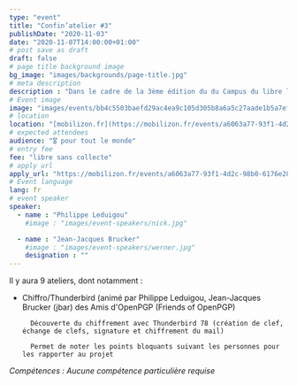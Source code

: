 ```yaml
---
type: "event"
title: "Confin’atelier #3"
publishDate: "2020-11-03"
date: "2020-11-07T14:00:00+01:00"
# post save as draft
draft: false
# page title background image
bg_image: "images/backgrounds/page-title.jpg"
# meta description
description : "Dans le cadre de la 3ème édition du du Campus du libre le Confin’atelier #3 aura lieu le samedi 7 novembre 2020, de 14h à 17h et en ligne !"
# Event image
image: "images/events/bb4c5503baefd29ac4ea9c105d305b8a6a5c27aade1b5a7ef444fd4761802c05.png"
# location
location: "[mobilizon.fr](https://mobilizon.fr/events/a6063a77-93f1-4d2c-98b0-6176e2839633) 🌐"
# expected attendees
audience: "🎖️ pour tout le monde"
# entry fee
fee: "libre sans collecte"
# apply url
apply_url: "https://mobilizon.fr/events/a6063a77-93f1-4d2c-98b0-6176e2839633/participate"
# Event language
lang: fr
# event speaker
speaker:
  - name : "Philippe Leduigou"
    #image : "images/event-speakers/nick.jpg"

  - name : "Jean-Jacques Brucker"
    #image : "images/event-speakers/werner.jpg"
    designation : ""
---
```



Il y aura 9 ateliers, dont notamment : 

* Chiffro/Thunderbird (animé par Philippe Leduigou, Jean-Jacques Brucker (jbar) des Amis d'OpenPGP (Friends of OpenPGP)

        Découverte du chiffrement avec Thunderbird 78 (création de clef,  échange de clefs, signature et chiffrement du mail)

        Permet de noter les points bloquants suivant les personnes pour les rapporter au projet

*Compétences : Aucune compétence particulière requise*
